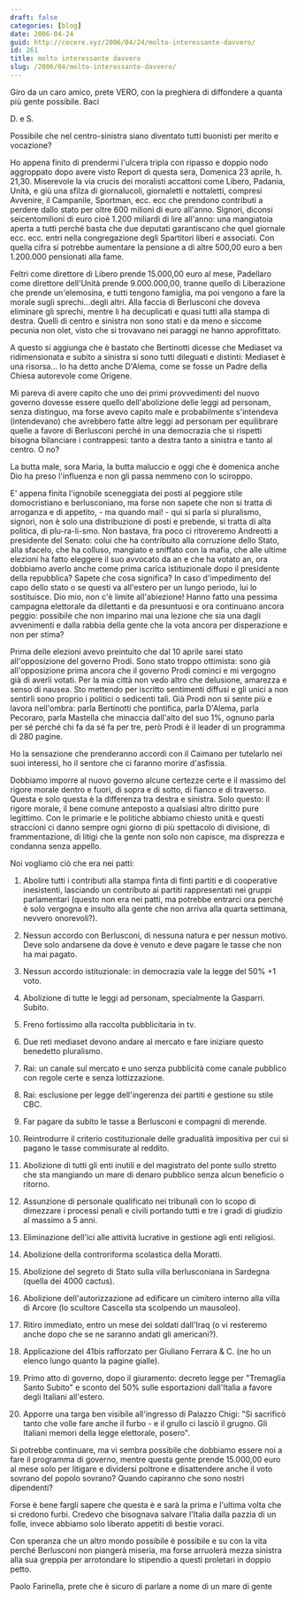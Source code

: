 ```yaml
---
draft: false
categories: [blog]
date: 2006-04-24
guid: http://cecere.xyz/2006/04/24/molto-interessante-davvero/
id: 261
title: molto interessante davvero
slug: /2006/04/molto-interessante-davvero/
---
```


Giro da un caro amico, prete VERO, con la preghiera di diffondere a quanta più gente possibile. Baci
   
D. e S.

Possibile che nel centro-sinistra siano diventato tutti buonisti per merito e vocazione?
  
Ho appena finito di prendermi l'ulcera tripla con ripasso e doppio nodo aggroppato dopo avere visto Report di questa sera, Domenica 23 aprile, h. 21,30. Miserevole la via crucis dei moralisti accattoni come Libero, Padania, Unità, e giù una sfilza di giornalucoli, giornaletti e nottaletti, compresi Avvenire, il Campanile, Sportman, ecc. ecc che prendono contributi a perdere dallo stato per oltre 600 milioni di euro all'anno. Signori, diconsi seicentomilioni di euro cioè 1.200 miliardi di lire all'anno: una mangiatoia aperta a tutti perché basta che due deputati garantiscano che quel giornale ecc. ecc. entri nella congregazione degli Spartitori liberi e associati. Con quella cifra si potrebbe aumentare la pensione a di altre 500,00 euro a ben 1.200.000 pensionati alla fame.
  
Feltri come direttore di Libero prende 15.000,00 euro al mese, Padellaro come direttore dell'Unità prende 9.000.000,00, tranne quello di Liberazione che prende un'elemosina, e tutti tengono famiglia, ma poi vengono a fare la morale sugli sprechi…degli altri. Alla faccia di Berlusconi che doveva eliminare gli sprechi, mentre li ha decuplicati e quasi tutti alla stampa di destra. Quelli di centro e sinistra non sono stati e da meno e siccome pecunia non olet, visto che si trovavano nei paraggi ne hanno approfittato.
  
A questo si aggiunga che è bastato che Bertinotti dicesse che Mediaset va ridimensionata e subito a sinistra si sono tutti dileguati e distinti: Mediaset è una risorsa… lo ha detto anche D'Alema, come se fosse un Padre della Chiesa autorevole come Origene.
  
Mi pareva di avere capito che uno dei primi provvedimenti del nuovo governo dovesse essere quello dell'abolizione delle leggi ad personam, senza distinguo, ma forse avevo capito male e probabilmente s'intendeva (intendevano) che avrebbero fatte altre leggi ad personam per equilibrare quelle a favore di Berlusconi perché in una democrazia che si rispetti bisogna bilanciare i contrappesi: tanto a destra tanto a sinistra e tanto al centro. O no?
  
La butta male, sora Maria, la butta maluccio e oggi che è domenica anche Dio ha preso l'influenza e non gli passa nemmeno con lo sciroppo.
  
E' appena finita l'ignobile sceneggiata dei posti al peggiore stile domocristiano e berlusconiano, ma forse non sapete che non si tratta di arroganza e di appetito, - ma quando mai! - qui si parla si pluralismo, signori, non è solo una distribuzione di posti e prebende, si tratta di alta politica, di plu-ra-li-smo. Non bastava, fra poco ci ritroveremo Andreotti a presidente del Senato: colui che ha contribuito alla corruzione dello Stato, alla sfacelo, che ha colluso, mangiato e sniffato con la mafia, che alle ultime elezioni ha fatto eleggere il suo avvocato da an e che ha votato an, ora dobbiamo averlo anche come prima carica istituzionale dopo il presidente della repubblica? Sapete che cosa significa? In caso d'impedimento del capo dello stato o se questi va all'estero per un lungo periodo, lui lo sostituisce. Dio mio, non c'è limite all'abiezione! Hanno fatto una pessima campagna elettorale da dilettanti e da presuntuosi e ora continuano ancora peggio: possibile che non imparino mai una lezione che sia una dagli avvenimenti e dalla rabbia della gente che la vota ancora per disperazione e non per stima?
  
Prima delle elezioni avevo preintuito che dal 10 aprile sarei stato all'opposizione del governo Prodi. Sono stato troppo ottimista: sono già all'opposizione prima ancora che il governo Prodi cominci e mi vergogno già di averli votati. Per la mia città non vedo altro che delusione, amarezza e senso di nausea. Sto mettendo per iscritto sentimenti diffusi e gli unici a non sentirli sono proprio i politici o sedicenti tali. Già Prodi non si sente più e lavora nell'ombra: parla Bertinotti che pontifica, parla D'Alema, parla Pecoraro, parla Mastella che minaccia dall'alto del suo 1%, ognuno parla per sé perché chi fa da sé fa per tre, però Prodi è il leader di un programma di 280 pagine.
  
Ho la sensazione che prenderanno accordi con il Caimano per tutelarlo nei suoi interessi, ho il sentore che ci faranno morire d'asfissia.
  
Dobbiamo imporre al nuovo governo alcune certezze certe e il massimo del rigore morale dentro e fuori, di sopra e di sotto, di fianco e di traverso. Questa e solo questa è la differenza tra destra e sinistra. Solo questo: il rigore morale, il bene comune anteposto a qualsiasi altro diritto pure legittimo. Con le primarie e le politiche abbiamo chiesto unità e questi straccioni ci danno sempre ogni giorno di più spettacolo di divisione, di frammentazione, di litigi che la gente non solo non capisce, ma disprezza e condanna senza appello.
  
Noi vogliamo ciò che era nei patti:
  
1. Abolire tutti i contributi alla stampa finta di finti partiti e di cooperative inesistenti, lasciando un contributo ai partiti rappresentati nei gruppi parlamentari (questo non era nei patti, ma potrebbe entrarci ora perché è solo vergogna e insulto alla gente che non arriva alla quarta settimana, nevvero onorevoli?).
  
2. Nessun accordo con Berlusconi, di nessuna natura e per nessun motivo. Deve solo andarsene da dove è venuto e deve pagare le tasse che non ha mai pagato.
  
3. Nessun accordo istituzionale: in democrazia vale la legge del 50% +1 voto.
  
4. Abolizione di tutte le leggi ad personam, specialmente la Gasparri. Subito.
  
5. Freno fortissimo alla raccolta pubblicitaria in tv.
  
6. Due reti mediaset devono andare al mercato e fare iniziare questo benedetto pluralismo.
  
7. Rai: un canale sul mercato e uno senza pubblicità come canale pubblico con regole certe e senza lottizzazione.
  
8. Rai: esclusione per legge dell'ingerenza dei partiti e gestione su stile CBC.
  
9. Far pagare da subito le tasse a Berlusconi e compagni di merende.
  
10. Reintrodurre il criterio costituzionale delle gradualità impositiva per cui si pagano le tasse commisurate al reddito.
  
11. Abolizione di tutti gli enti inutili e del magistrato del ponte sullo stretto che sta mangiando un mare di denaro pubblico senza alcun beneficio o ritorno.
  
12. Assunzione di personale qualificato nei tribunali con lo scopo di dimezzare i processi penali e civili portando tutti e tre i gradi di giudizio al massimo a 5 anni.
  
13. Eliminazione dell'ici alle attività lucrative in gestione agli enti religiosi.
  
14. Abolizione della controriforma scolastica della Moratti.
  
15. Abolizione del segreto di Stato sulla villa berlusconiana in Sardegna (quella dei 4000 cactus).
  
16. Abolizione dell'autorizzazione ad edificare un cimitero interno alla villa di Arcore (lo scultore Cascella sta scolpendo un mausoleo).
  
17. Ritiro immediato, entro un mese dei soldati dall'Iraq (o vi resteremo anche dopo che se ne saranno andati gli americani?).
  
18. Applicazione del 41bis rafforzato per Giuliano Ferrara & C. (ne ho un elenco lungo quanto la pagine gialle).
  
19. Primo atto di governo, dopo il giuramento: decreto legge per "Tremaglia Santo Subito" e sconto del 50% sulle esportazioni dall'Italia a favore degli Italiani all'estero.
  
20. Apporre una targa ben visibile all'ingresso di Palazzo Chigi: "Si sacrificò tanto che volle fare anche il furbo - e il grullo ci lasciò il grugno. Gli Italiani memori della legge elettorale, posero".
  
Si potrebbe continuare, ma vi sembra possibile che dobbiamo essere noi a fare il programma di governo, mentre questa gente prende 15.000,00 euro al mese solo per litigare e dividersi poltrone e disattendere anche il voto sovrano del popolo sovrano? Quando capiranno che sono nostri dipendenti?
  
Forse è bene fargli sapere che questa è e sarà la prima e l'ultima volta che si credono furbi. Credevo che bisognava salvare l'Italia dalla pazzia di un folle, invece abbiamo solo liberato appetiti di bestie voraci.
  
Con speranza che un altro mondo possibile è possibile e su con la vita perché Berlusconi non piangerà miseria, ma forse arruolerà mezza sinistra alla sua greppia per arrotondare lo stipendio a questi proletari in doppio petto.

Paolo Farinella, prete che è sicuro di parlare a nome di un mare di gente